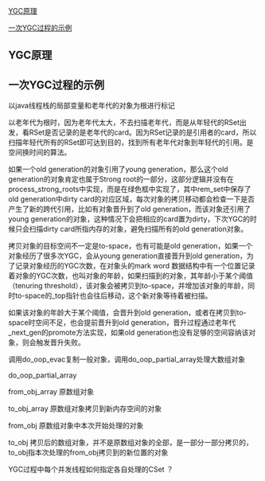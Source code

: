 [YGC原理](#jump_1)

[一次YGC过程的示例](#jump_2)

## <span id="jump_1">YGC原理</span>


## <span id="jump_2">一次YGC过程的示例</span>


以java线程栈的局部变量和老年代的对象为根进行标记


以老年代为根时，因为老年代太大，不去扫描老年代，而是从年轻代的RSet出发，看RSet是否记录的是老年代的card。因为RSet记录的是引用者的card，所以扫描年轻代所有的RSet即可达到目的，找到所有老年代对象到年轻代的引用。是空间换时间的算法。


如果一个old generation的对象引用了young generation，那么这个old generation的对象肯定也属于Strong root的一部分，这部分逻辑并没有在process_strong_roots中实现，而是在绿色框中实现了，其中rem_set中保存了old generation中dirty card的对应区域，每次对象的拷贝移动都会检查一下是否产生了新的跨代引用，比如有对象晋升到了old generation，而该对象还引用了young generation的对象，这种情况下会把相应的card置为dirty，下次YGC的时候只会扫描dirty card所指内存的对象，避免扫描所有的old generation对象。


拷贝对象的目标空间不一定是to-space，也有可能是old generation，如果一个对象经历了很多次YGC，会从young generation直接晋升到old generation，为了记录对象经历的YGC次数，在对象头的mark word 数据结构中有一个位置记录着对象的YGC次数，也叫对象的年龄，如果扫描到的对象，其年龄小于某个阈值（tenuring threshold），该对象会被拷贝到to-space，并增加该对象的年龄，同时to-space的_top指针也会往后移动，这个新对象等待着被扫描。

如果该对象的年龄大于某个阈值，会晋升到old generation，或者在拷贝到to-space时空间不足，也会提前晋升到old generation，晋升过程通过老年代_next_gen的promote方法实现，如果old generation也没有足够的空间容纳该对象，则会触发晋升失败。


调用do_oop_evac复制一般对象，调用do_oop_partial_array处理大数组对象


do_oop_partial_array

from_obj_array 原数组对象

to_obj_array 原数组对象拷贝到新内存空间的对象

from_obj 原数组对象中本次开始处理的对象

to_obj  拷贝后的数组对象，并不是原数组对象的全部，是一部分一部分拷贝的，to_obj指本次处理的from_obj拷贝到的新位置的对象


YGC过程中每个并发线程如何指定各自处理的CSet ？

